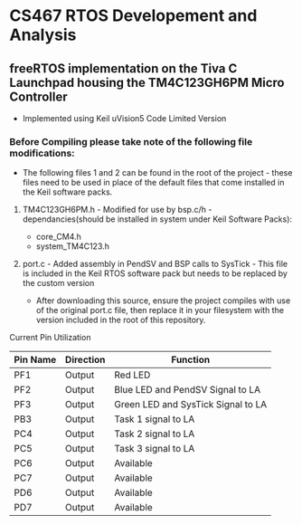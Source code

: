 # CS467 RTOS Developement and Analysis
## freeRTOS implementation on the Tiva C Launchpad housing the TM4C123GH6PM Micro Controller

 - Implemented using Keil uVision5 Code Limited Version


 ### Before Compiling please take note of the following file modifications:
  - The following files 1 and 2 can be found in the root of the project - these files need to be used in place of the default files that come installed in the Keil software packs.

  1.  TM4C123GH6PM.h - Modified for use by bsp.c/h
    - dependancies(should be installed in system under Keil Software Packs):
        - core_CM4.h
        - system_TM4C123.h

  2. port.c - Added assembly in PendSV and BSP calls to SysTick
    - This file is included in the Keil RTOS software pack but needs to be replaced by the custom version
        - After downloading this source, ensure the project compiles with use of the original port.c file, then replace it in your filesystem with the version included in the root of this repository.




 Current Pin Utilization

| Pin Name | Direction | Function |
| -------- | -------- | -------- |
| PF1 | Output | Red LED |
| PF2 | Output | Blue LED and PendSV Signal to LA |
| PF3 | Output | Green LED and SysTick Signal to LA |
| PB3 | Output | Task 1 signal to LA |
| PC4 | Output | Task 2 signal to LA |
| PC5 | Output | Task 3 signal to LA |
| PC6 | Output  | Available |
| PC7 | Output | Available|
| PD6 | Output | Available |
| PD7 | Output | Available |
